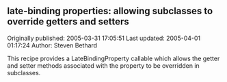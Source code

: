 ## late-binding properties: allowing subclasses to override getters and setters 
Originally published: 2005-03-31 17:05:51 
Last updated: 2005-04-01 01:17:24 
Author: Steven Bethard 
 
This recipe provides a LateBindingProperty callable which allows the getter and setter methods associated with the property to be overridden in subclasses.